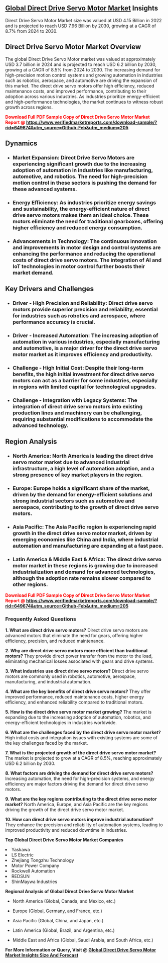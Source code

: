 <h2><a href="https://www.verifiedmarketreports.com/download-sample/?rid=649674&amp;utm_source=Github&amp;utm_medium=205" target="_blank">Global Direct Drive Servo Motor Market</a> Insights</h2><p>Direct Drive Servo Motor Market size was valued at USD 4.15 Billion in 2022 and is projected to reach USD 7.96 Billion by 2030, growing at a CAGR of 8.7% from 2024 to 2030.</p><p> <h2>Direct Drive Servo Motor Market Overview</h2> <p>The global Direct Drive Servo Motor market was valued at approximately USD 3.7 billion in 2024 and is projected to reach USD 6.2 billion by 2030, growing at a CAGR of 8.5% from 2024 to 2030. The increasing demand for high-precision motion control systems and growing automation in industries such as robotics, aerospace, and automotive are driving the expansion of this market. The direct drive servo motors offer high efficiency, reduced maintenance costs, and improved performance, contributing to their adoption across various industries. As industries prioritize energy-efficient and high-performance technologies, the market continues to witness robust growth across regions.</p> <p><strong><p><span class=""><span style="color: #ff0000;"><strong>Download Full PDF Sample Copy of Direct Drive Servo Motor Market Report</strong> @ </span><a href="https://www.verifiedmarketreports.com/download-sample/?rid=649674&amp;utm_source=Github-Feb&amp;utm_medium=205" target="_blank">https://www.verifiedmarketreports.com/download-sample/?rid=649674&amp;utm_source=Github-Feb&amp;utm_medium=205</a></span></p></strong></p> <h2>Dynamics</h2> <ul> <li><h3>Market Expansion: Direct Drive Servo Motors are experiencing significant growth due to the increasing adoption of automation in industries like manufacturing, automotive, and robotics. The need for high-precision motion control in these sectors is pushing the demand for these advanced systems.</h3></li> <li><h3>Energy Efficiency: As industries prioritize energy savings and sustainability, the energy-efficient nature of direct drive servo motors makes them an ideal choice. These motors eliminate the need for traditional gearboxes, offering higher efficiency and reduced energy consumption.</h3></li> <li><h3>Advancements in Technology: The continuous innovation and improvements in motor design and control systems are enhancing the performance and reducing the operational costs of direct drive servo motors. The integration of AI and IoT technologies in motor control further boosts their market demand.</h3></li> </ul> <h2>Key Drivers and Challenges</h2> <ul> <li><h3>Driver - High Precision and Reliability: Direct drive servo motors provide superior precision and reliability, essential for industries such as robotics and aerospace, where performance accuracy is crucial.</h3></li> <li><h3>Driver - Increased Automation: The increasing adoption of automation in various industries, especially manufacturing and automotive, is a major driver for the direct drive servo motor market as it improves efficiency and productivity.</h3></li> <li><h3>Challenge - High Initial Cost: Despite their long-term benefits, the high initial investment for direct drive servo motors can act as a barrier for some industries, especially in regions with limited capital for technological upgrades.</h3></li> <li><h3>Challenge - Integration with Legacy Systems: The integration of direct drive servo motors into existing production lines and machinery can be challenging, requiring substantial modifications to accommodate the advanced technology.</h3></li> </ul> <h2>Region Analysis</h2> <ul> <li><h3>North America: North America is leading the direct drive servo motor market due to advanced industrial infrastructure, a high level of automation adoption, and a strong presence of key market players in the region.</h3></li> <li><h3>Europe: Europe holds a significant share of the market, driven by the demand for energy-efficient solutions and strong industrial sectors such as automotive and aerospace, contributing to the growth of direct drive servo motors.</h3></li> <li><h3>Asia Pacific: The Asia Pacific region is experiencing rapid growth in the direct drive servo motor market, driven by emerging economies like China and India, where industrial automation and manufacturing are expanding at a fast pace.</h3></li> <li><h3>Latin America & Middle East & Africa: The direct drive servo motor market in these regions is growing due to increased industrialization and demand for advanced technologies, although the adoption rate remains slower compared to other regions.</h3></li> </ul> <p><strong><p><span class=""><span style="color: #ff0000;"><strong>Download Full PDF Sample Copy of Direct Drive Servo Motor Market Report</strong> @ </span><a href="https://www.verifiedmarketreports.com/download-sample/?rid=649674&amp;utm_source=Github-Feb&amp;utm_medium=205" target="_blank">https://www.verifiedmarketreports.com/download-sample/?rid=649674&amp;utm_source=Github-Feb&amp;utm_medium=205</a></span></p></strong></p> <h3>Frequently Asked Questions</h3> <p><strong>1. What are direct drive servo motors?</strong> Direct drive servo motors are advanced motors that eliminate the need for gears, offering higher efficiency, precision, and reduced maintenance.</p> <p><strong>2. Why are direct drive servo motors more efficient than traditional motors?</strong> They provide direct power transfer from the motor to the load, eliminating mechanical losses associated with gears and drive systems.</p> <p><strong>3. What industries use direct drive servo motors?</strong> Direct drive servo motors are commonly used in robotics, automotive, aerospace, manufacturing, and industrial automation.</p> <p><strong>4. What are the key benefits of direct drive servo motors?</strong> They offer improved performance, reduced maintenance costs, higher energy efficiency, and enhanced reliability compared to traditional motors.</p> <p><strong>5. How is the direct drive servo motor market growing?</strong> The market is expanding due to the increasing adoption of automation, robotics, and energy-efficient technologies in industries worldwide.</p> <p><strong>6. What are the challenges faced by the direct drive servo motor market?</strong> High initial costs and integration issues with existing systems are some of the key challenges faced by the market.</p> <p><strong>7. What is the projected growth of the direct drive servo motor market?</strong> The market is projected to grow at a CAGR of 8.5%, reaching approximately USD 6.2 billion by 2030.</p> <p><strong>8. What factors are driving the demand for direct drive servo motors?</strong> Increasing automation, the need for high-precision systems, and energy efficiency are major factors driving the demand for direct drive servo motors.</p> <p><strong>9. What are the key regions contributing to the direct drive servo motor market?</strong> North America, Europe, and Asia Pacific are the key regions driving the growth of the direct drive servo motor market.</p> <p><strong>10. How can direct drive servo motors improve industrial automation?</strong> They enhance the precision and reliability of automation systems, leading to improved productivity and reduced downtime in industries.</p> </p><p><strong>Top Global Direct Drive Servo Motor Market Companies</strong></p><div data-test-id=""><p><li>Yaskawa</li><li> LS Electric</li><li> Zhejiang Tongzhu Technology</li><li> Motor Power Company</li><li> Rockwell Automation</li><li> REDSUN</li><li> ShinMaywa Industries</li></p><div><strong>Regional Analysis of&nbsp;Global Direct Drive Servo Motor Market</strong></div><ul><li dir="ltr"><p dir="ltr">North America&nbsp;(Global, Canada, and Mexico, etc.)</p></li><li dir="ltr"><p dir="ltr">Europe (Global, Germany, and France, etc.)</p></li><li dir="ltr"><p dir="ltr">Asia Pacific&nbsp;(Global, China, and Japan, etc.)</p></li><li dir="ltr"><p dir="ltr">Latin America&nbsp;(Global, Brazil, and Argentina, etc.)</p></li><li dir="ltr">Middle East and Africa&nbsp;(Global, Saudi Arabia, and South Africa, etc.)</li></ul><p><strong>For More Information or Query, Visit @&nbsp;</strong><strong><a href="https://www.verifiedmarketreports.com/product/direct-drive-servo-motor-market/?utm_source=Github&amp;utm_medium=205" target="_blank">Global Direct Drive Servo Motor Market Insights Size And Forecast</a></strong></p></div>
